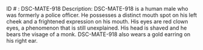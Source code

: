 ID # : DSC-MATE-918
Description: DSC-MATE-918 is a human male who was formerly a police officer. He possesses a distinct mouth spot on his left cheek and a frightened expression on his mouth. His eyes are red clown eyes, a phenomenon that is still unexplained. His head is shaved and he bears the visage of a monk. DSC-MATE-918 also wears a gold earring on his right ear.